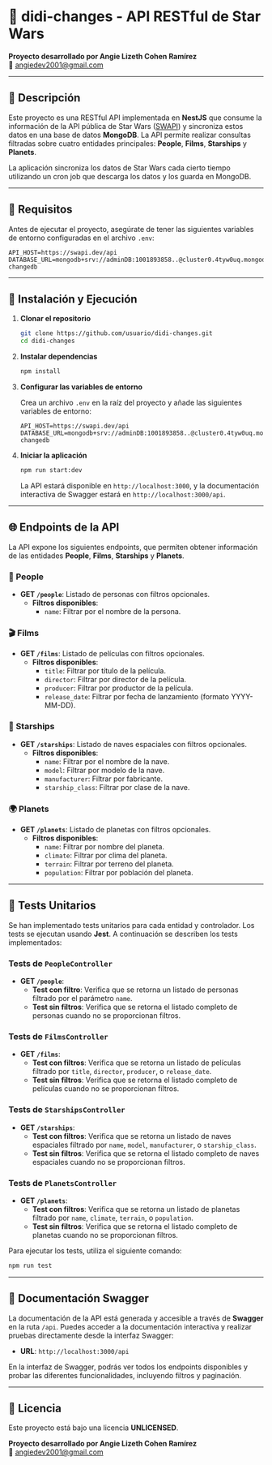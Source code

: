 
# 🌌 didi-changes - API RESTful de Star Wars

**Proyecto desarrollado por Angie Lizeth Cohen Ramírez**  
📧 angiedev2001@gmail.com

---

## 📖 Descripción

Este proyecto es una RESTful API implementada en **NestJS** que consume la información de la API pública de Star Wars ([SWAPI](https://swapi.dev/)) y sincroniza estos datos en una base de datos **MongoDB**. La API permite realizar consultas filtradas sobre cuatro entidades principales: **People**, **Films**, **Starships** y **Planets**.

La aplicación sincroniza los datos de Star Wars cada cierto tiempo utilizando un cron job que descarga los datos y los guarda en MongoDB.

---

## 🔧 Requisitos

Antes de ejecutar el proyecto, asegúrate de tener las siguientes variables de entorno configuradas en el archivo `.env`:

```env
API_HOST=https://swapi.dev/api
DATABASE_URL=mongodb+srv://adminDB:1001893858..@cluster0.4tyw0uq.mongodb.net/didi-changedb
```

---

## 🚀 Instalación y Ejecución

1. **Clonar el repositorio**

   ```bash
   git clone https://github.com/usuario/didi-changes.git
   cd didi-changes
   ```

2. **Instalar dependencias**

   ```bash
   npm install
   ```

3. **Configurar las variables de entorno**

   Crea un archivo `.env` en la raíz del proyecto y añade las siguientes variables de entorno:

   ```env
   API_HOST=https://swapi.dev/api
   DATABASE_URL=mongodb+srv://adminDB:1001893858..@cluster0.4tyw0uq.mongodb.net/didi-changedb
   ```

4. **Iniciar la aplicación**

   ```bash
   npm run start:dev
   ```

   La API estará disponible en `http://localhost:3000`, y la documentación interactiva de Swagger estará en `http://localhost:3000/api`.

---

## 🌐 Endpoints de la API

La API expone los siguientes endpoints, que permiten obtener información de las entidades **People**, **Films**, **Starships** y **Planets**.

### 🌠 People

- **GET `/people`**: Listado de personas con filtros opcionales.
  - **Filtros disponibles**:
    - `name`: Filtrar por el nombre de la persona.

### 🎬 Films

- **GET `/films`**: Listado de películas con filtros opcionales.
  - **Filtros disponibles**:
    - `title`: Filtrar por título de la película.
    - `director`: Filtrar por director de la película.
    - `producer`: Filtrar por productor de la película.
    - `release_date`: Filtrar por fecha de lanzamiento (formato YYYY-MM-DD).

### 🚀 Starships

- **GET `/starships`**: Listado de naves espaciales con filtros opcionales.
  - **Filtros disponibles**:
    - `name`: Filtrar por el nombre de la nave.
    - `model`: Filtrar por modelo de la nave.
    - `manufacturer`: Filtrar por fabricante.
    - `starship_class`: Filtrar por clase de la nave.

### 🌍 Planets

- **GET `/planets`**: Listado de planetas con filtros opcionales.
  - **Filtros disponibles**:
    - `name`: Filtrar por nombre del planeta.
    - `climate`: Filtrar por clima del planeta.
    - `terrain`: Filtrar por terreno del planeta.
    - `population`: Filtrar por población del planeta.

---

## 🧪 Tests Unitarios

Se han implementado tests unitarios para cada entidad y controlador. Los tests se ejecutan usando **Jest**. A continuación se describen los tests implementados:

### Tests de `PeopleController`

- **GET `/people`**:
  - **Test con filtro**: Verifica que se retorna un listado de personas filtrado por el parámetro `name`.
  - **Test sin filtros**: Verifica que se retorna el listado completo de personas cuando no se proporcionan filtros.

### Tests de `FilmsController`

- **GET `/films`**:
  - **Test con filtros**: Verifica que se retorna un listado de películas filtrado por `title`, `director`, `producer`, o `release_date`.
  - **Test sin filtros**: Verifica que se retorna el listado completo de películas cuando no se proporcionan filtros.

### Tests de `StarshipsController`

- **GET `/starships`**:
  - **Test con filtros**: Verifica que se retorna un listado de naves espaciales filtrado por `name`, `model`, `manufacturer`, o `starship_class`.
  - **Test sin filtros**: Verifica que se retorna el listado completo de naves espaciales cuando no se proporcionan filtros.

### Tests de `PlanetsController`

- **GET `/planets`**:
  - **Test con filtros**: Verifica que se retorna un listado de planetas filtrado por `name`, `climate`, `terrain`, o `population`.
  - **Test sin filtros**: Verifica que se retorna el listado completo de planetas cuando no se proporcionan filtros.

Para ejecutar los tests, utiliza el siguiente comando:

```bash
npm run test
```

---

## 📄 Documentación Swagger

La documentación de la API está generada y accesible a través de **Swagger** en la ruta `/api`. Puedes acceder a la documentación interactiva y realizar pruebas directamente desde la interfaz Swagger:

- **URL**: `http://localhost:3000/api`

En la interfaz de Swagger, podrás ver todos los endpoints disponibles y probar las diferentes funcionalidades, incluyendo filtros y paginación.

---

## 📜 Licencia

Este proyecto está bajo una licencia **UNLICENSED**.


**Proyecto desarrollado por Angie Lizeth Cohen Ramírez**  
📧 angiedev2001@gmail.com